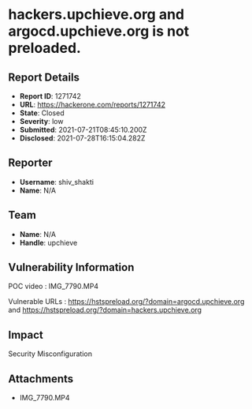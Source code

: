 # hackers.upchieve.org and argocd.upchieve.org is not preloaded.

## Report Details
- **Report ID**: 1271742
- **URL**: https://hackerone.com/reports/1271742
- **State**: Closed
- **Severity**: low
- **Submitted**: 2021-07-21T08:45:10.200Z
- **Disclosed**: 2021-07-28T16:15:04.282Z

## Reporter
- **Username**: shiv_shakti
- **Name**: N/A

## Team
- **Name**: N/A
- **Handle**: upchieve

## Vulnerability Information
POC video : IMG_7790.MP4

Vulnerable URLs : https://hstspreload.org/?domain=argocd.upchieve.org and https://hstspreload.org/?domain=hackers.upchieve.org

## Impact

Security Misconfiguration

## Attachments
- IMG_7790.MP4
